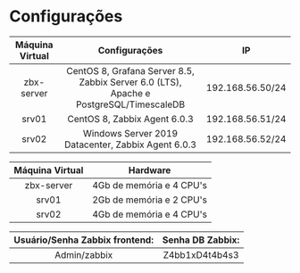 # Configurações

|Máquina Virtual|Configurações|IP|
|:---:|:---:|:---:|
|zbx-server|CentOS 8, Grafana Server 8.5, Zabbix Server 6.0 (LTS), Apache e PostgreSQL/TimescaleDB|192.168.56.50/24|
|srv01|CentOS 8, Zabbix Agent 6.0.3|192.168.56.51/24|
|srv02|Windows Server 2019 Datacenter, Zabbix Agent 6.0.3|192.168.56.52/24|

|Máquina Virtual|Hardware|
|:---:|:---:|
|zbx-server|4Gb de memória e 4 CPU's|
|srv01|2Gb de memória e 2 CPU's|
|srv02|4Gb de memória e 4 CPU's|

|**Usuário/Senha Zabbix frontend:**| **Senha DB Zabbix:** |
|:---:|:---:|
|Admin/zabbix|Z4bb1xD4t4b4s3|

